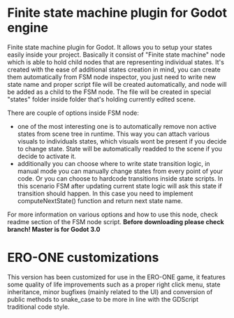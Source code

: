 # Finite state machine plugin for Godot engine
Finite state machine plugin for Godot.
It allows you to setup your states easily inside your project.
Basically it consist of "Finite state machine" node which is able to hold child nodes that are representing individual states.
It's created with the ease of additional states creation in mind, you can create them automatically from FSM node inspector, you just need to write new state name and proper script file will be created automatically, and node will be added as a child to the FSM node. The file will be created in special "states" folder inside folder that's holding currently edited scene.

There are couple of options inside FSM node:
- one of the most interesting one is to automatically remove non active states from scene tree in runtime. This way you can attach various visuals to individuals states, which visuals wont be present if you decide to change state. State will be automatically readded to the scene if you decide to activate it.
- additionally you can choose where to write state transition logic, in manual mode you can manually change states from every point of your code. Or you can choose to hardcode transitions inside state scripts. In this scenario FSM after updating current state logic will ask this state if transition should happen. In this case you need to implement computeNextState() function and return next state name.

For more information on various options and how to use this node, check readme section of the FSM node script.
**Before downloading please check branch! Master is for Godot 3.0**

# ERO-ONE customizations

This version has been customized for use in the ERO-ONE game, it features some quality of life improvements such as a proper right click menu, state inheritance, minor bugfixes (mainly related to the UI) and conversion of public methods to snake_case to be more in line with the GDScript traditional code style.
